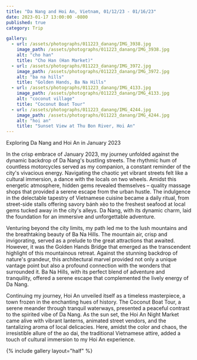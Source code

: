 ```yaml
---
title: "Da Nang and Hoi An, Vietnam, 01/12/23 - 01/16/23"
date: 2023-01-17 13:00:00 -0800
published: true
category: Trip

gallery:
  - url: /assets/photographs/011223_danang/IMG_3938.jpg
    image_path: /assets/photographs/011223_danang/IMG_3938.jpg
    alt: "cho han"
    title: "Cho Han (Han Market)"
  - url: /assets/photographs/011223_danang/IMG_3972.jpg
    image_path: /assets/photographs/011223_danang/IMG_3972.jpg
    alt: "ba na hills"
    title: "Golden Hands, Ba Na Hills"
  - url: /assets/photographs/011223_danang/IMG_4133.jpg
    image_path: /assets/photographs/011223_danang/IMG_4133.jpg
    alt: "coconut village"
    title: "Coconut Boat Tour"
  - url: /assets/photographs/011223_danang/IMG_4244.jpg
    image_path: /assets/photographs/011223_danang/IMG_4244.jpg
    alt: "hoi an"
    title: "Sunset View at Thu Bon River, Hoi An"
---
```


Exploring Da Nang and Hoi An in January 2023

In the crisp embrace of January 2023, my journey unfolded against the dynamic backdrop of Da Nang's bustling streets. The rhythmic hum of countless motorcycles served as my companion, a constant reminder of the city's vivacious energy. Navigating the chaotic yet vibrant streets felt like a cultural immersion, a dance with the locals on two wheels. Amidst this energetic atmosphere, hidden gems revealed themselves – quality massage shops that provided a serene escape from the urban hustle. The indulgence in the delectable tapestry of Vietnamese cuisine became a daily ritual, from street-side stalls offering savory bánh xèo to the freshest seafood at local gems tucked away in the city's alleys. Da Nang, with its dynamic charm, laid the foundation for an immersive and unforgettable adventure.

Venturing beyond the city limits, my path led me to the lush mountains and the breathtaking beauty of Ba Na Hills. The mountain air, crisp and invigorating, served as a prelude to the great attractions that awaited. However, it was the Golden Hands Bridge that emerged as the transcendent highlight of this mountainous retreat. Against the stunning backdrop of nature's grandeur, this architectural marvel provided not only a unique vantage point but also a profound connection with the wonders that surrounded it. Ba Na Hills, with its perfect blend of adventure and tranquility, offered a serene escape that complemented the lively energy of Da Nang.

Continuing my journey, Hoi An unveiled itself as a timeless masterpiece, a town frozen in the enchanting hues of history. The Coconut Boat Tour, a serene meander through tranquil waterways, presented a peaceful contrast to the spirited vibe of Da Nang. As the sun set, the Hoi An Night Market came alive with vibrant lanterns, animated street vendors, and the tantalizing aroma of local delicacies. Here, amidst the color and chaos, the irresistible allure of the ao dai, the traditional Vietnamese attire, added a touch of cultural immersion to my Hoi An experience. 

{% include gallery layout="half" %}
